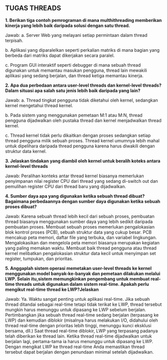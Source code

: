 ## TUGAS THREADS
**1. Berikan tiga contoh pemrograman di mana multhithreading memberikan kinerja yang lebih baik daripada solusi dengan satu thread.**

Jawab:
a. Server Web yang melayani setiap permintaan dalam thread terpisah.

b. Aplikasi yang diparalelkan seperti perkalian matriks di mana bagian yang berbeda dari matriks dapat dikerjakan secara paralel.

c. Program GUI interaktif seperti debugger di mana sebuah thread digunakan untuk memantau masukan pengguna, thread lain mewakili aplikasi yang sedang berjalan, dan thread ketiga memantau kinerja.


**2. Apa dua perbedaan antara user-level threads dan kernel-level threads? Dalam situasi apa salah satu jenis lebih baik daripada yang lain?**

Jawab:
a. Thread tingkat pengguna tidak diketahui oleh kernel, sedangkan kernel
mengetahui thread kernel.

b. Pada sistem yang menggunakan pemetaan M:1 atau M:N, thread pengguna dijadwalkan oleh pustaka thread dan kernel menjadwalkan thread kernel.

c. Thread kernel tidak perlu dikaitkan dengan proses sedangkan setiap thread pengguna milik sebuah proses. Thread kernel umumnya lebih mahal untuk dipelihara daripada thread pengguna karena harus diwakili dengan struktur data kernel.

**3. Jelaskan tindakan yang diambil oleh kernel untuk beralih koteks antara kernel-level threads**

Jawab:
Peralihan konteks antar thread kernel biasanya memerlukan penyimpanan nilai register CPU dari thread yang sedang di-switch out dan pemulihan register CPU dari thread baru yang dijadwalkan.

**4. Sumber daya apa yang digunakan ketika sebuah thread dibuat? Bagaimana perbedaannya dengan sumber daya digunakan ketika sebuah proses dibuat?**

Jawab:
Karena sebuah thread lebih kecil dari sebuah proses, pembuatan thread biasanya menggunakan sumber daya yang lebih sedikit daripada pembuatan proses. Membuat sebuah proses memerlukan pengalokasian blok kontrol proses (PCB), sebuah struktur data yang cukup besar. PCB mencakup peta memori, daftar file yang terbuka, dan variabel lingkungan. Mengalokasikan dan mengelola peta memori biasanya merupakan kegiatan yang paling memakan waktu. Membuat baik thread pengguna atau thread kernel melibatkan pengalokasian struktur data kecil untuk menyimpan set register, tumpukan, dan prioritas.

**5. Anggaplah sistem operasi memetakan user-level threads ke kernel menggunakan model banyak-ke-banyak dan pemetaan dilakukan melalui LWP. Selain itu,sistem memungkinkan pengembang untuk membuat real-time threads untuk digunakan dalam sistem real-time. Apakah perlu mengikut real-time thread ke LWP?Jelaskan**

Jawab:
Ya. Waktu sangat penting untuk aplikasi real-time. Jika sebuah thread ditandai sebagai real-time tetapi tidak terikat ke LWP, thread tersebut mungkin harus menunggu untuk dipasang ke LWP sebelum berjalan. Pertimbangkan jika sebuah thread real-time sedang berjalan (terpasang ke LWP) dan kemudian diblokir (misalnya harus melakukan I/O, didahului oleh thread real-time dengan prioritas lebih tinggi, menunggu kunci eksklusi bersama, dll.) Saat thread real-time diblokir, LWP yang terpasang padanya telah diberikan ke thread lain. Ketika thread real-time dijadwalkan untuk berjalan lagi, pertama-tama ia harus menunggu untuk dipasang ke LWP. Dengan mengikat LWP ke thread real-time Anda memastikan thread tersebut dapat berjalan dengan penundaan minimal setelah dijadwalkan.







